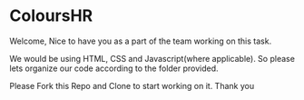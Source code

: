 # ColoursHR

Welcome, Nice to have you as a part of the team working on this task.

We would be using HTML, CSS and Javascript(where applicable). So please lets organize our code according to the folder provided.

Please Fork this Repo and Clone to start working on it. Thank you

